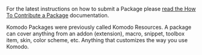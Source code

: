 For the latest instructions on how to submit a Package please [read the How To Contribute a Package](http://komodoide.com/packages/submit-instructions/#pane-packages) documentation.

Komodo Packages were previously called Komodo Resources. A package can cover anything from an addon (extension), macro, snippet, toolbox item, skin, color scheme, etc. Anything that customizes the way you use Komodo.
